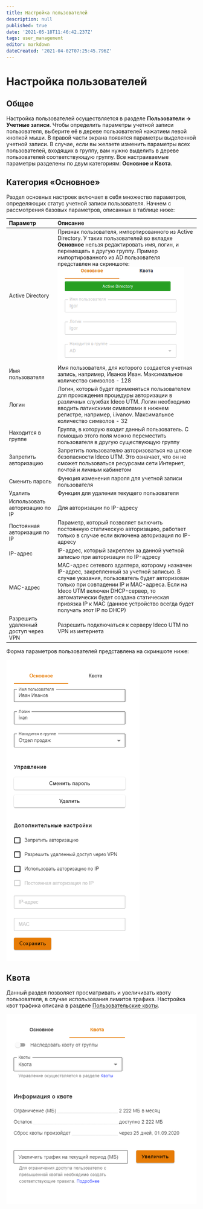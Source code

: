 ```yaml
---
title: Настройка пользователей
description: null
published: true
date: '2021-05-18T11:46:42.237Z'
tags: user_management
editor: markdown
dateCreated: '2021-04-02T07:25:45.796Z'
---
```


# Настройка пользователей

## Общее

Настройка пользователей осуществляется в разделе **Пользователи -&gt; Учетные записи**. Чтобы определить параметры учетной записи пользователя, выберите её в дереве пользователей нажатием левой кнопкой мыши. В правой части экрана появятся параметры выделенной учетной записи. В случае, если вы желаете изменить параметры всех пользователей, входящих в группу, вам нужно выделить в дереве пользователей соответствующую группу. Все настраиваемые параметры разделены по двум категориям: **Основное** и **Квота**.

## Категория «Основное»

Раздел основных настроек включает в себя множество параметров, определяющих статус учетной записи пользователя. Начнем с рассмотрения базовых параметров, описанных в таблице ниже:

| Параметр | Описание |
| :--- | :--- |
| Active Directory | Признак пользователя, импортированного из Active Directory. У таких пользователей во вкладке **Основное** нельзя редактировать имя, логин, и перемещать в другую группу. Пример импортированного из AD пользователя представлен на скриншоте: ![adbased.png](../.gitbook/assets/adbased.png) |
| Имя пользователя | Имя пользователя, для которого создается учетная запись, например, Иванов Иван. Максимальное количество символов - 128 |
| Логин | Логин, который будет применяться пользователем для прохождения процедуры авторизации в различных службах Ideco UTM. Логин необходимо вводить латинскими символами  в нижнем регистре, например, i.ivanov. Максимальное количество символов - 32 |
| Находится в группе | Группа, в которую входит данный пользователь. С помощью этого поля можно переместить пользователя в другую существующую группу |
| Запретить авторизацию | Запретить пользователю авторизоваться на шлюзе безопасности Ideco UTM. Это означает, что он не сможет пользоваться ресурсами сети Интернет, почтой и личным кабинетом |
| Сменить пароль | Функция изменения пароля для учетной записи пользователя |
| Удалить | Функция для удаления текущего пользователя |
| Использовать авторизацию по IP | Для авторизации по IP-адресу |
| Постоянная авторизация по IP | Параметр, который позволяет включить постоянную статическую авторизацию, работает только в случае если включена авторизация по IP-адресу |
| IP-адрес | IP-адрес, который закреплен за данной учетной записью при авторизации по IP-адресу |
| MAC-адрес | MAC-адрес сетевого адаптера, которому назначен IP-адрес, закрепленный за учетной записью. В случае указания, пользователь будет авторизован только при совпадении IP и MAC-адреса. Если на Ideco UTM включен DHCP-сервер, то автоматически будет создана статическая привязка IP к MAC \(данное устройство всегда будет получать этот IP по DHCP\) |
| Разрешить удаленный доступ через VPN | Разрешить подключаться к серверу Ideco UTM по VPN из интернета |

Форма параметров пользователей представлена на скриншоте ниже:

![](../.gitbook/assets/userform.png)

## Квота

Данный раздел позволяет просматривать и увеличивать квоту пользователя, в случае использования лимитов трафика. Настройка квот трафика описана в разделе [Пользовательские квоты](https://github.com/ideco-team/docsUTM/tree/c6fdc8e9437797db7478b8404ef059e57173d3af/Настройка/Правила-доступа/Пользовательские-квоты/README.md).

![](../.gitbook/assets/quota.png)

